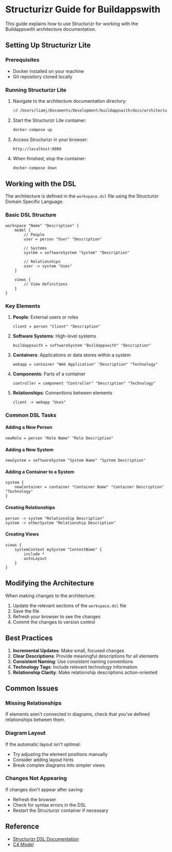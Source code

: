 # Structurizr Guide for Buildappswith

This guide explains how to use Structurizr for working with the Buildappswith architecture documentation.

## Setting Up Structurizr Lite

### Prerequisites

- Docker installed on your machine
- Git repository cloned locally

### Running Structurizr Lite

1. Navigate to the architecture documentation directory:
   ```bash
   cd /Users/liamj/Documents/Development/buildappswith/docs/architecture/structurizr
   ```

2. Start the Structurizr Lite container:
   ```bash
   docker-compose up
   ```

3. Access Structurizr in your browser:
   ```
   http://localhost:8080
   ```

4. When finished, stop the container:
   ```bash
   docker-compose down
   ```

## Working with the DSL

The architecture is defined in the `workspace.dsl` file using the Structurizr Domain Specific Language.

### Basic DSL Structure

```
workspace "Name" "Description" {
    model {
        // People
        user = person "User" "Description"
        
        // Systems
        system = softwareSystem "System" "Description"
        
        // Relationships
        user -> system "Uses"
    }
    
    views {
        // View definitions
    }
}
```

### Key Elements

1. **People**: External users or roles
   ```
   client = person "Client" "Description"
   ```

2. **Software Systems**: High-level systems
   ```
   buildappswith = softwareSystem "Buildappswith" "Description"
   ```

3. **Containers**: Applications or data stores within a system
   ```
   webapp = container "Web Application" "Description" "Technology"
   ```

4. **Components**: Parts of a container
   ```
   controller = component "Controller" "Description" "Technology"
   ```

5. **Relationships**: Connections between elements
   ```
   client -> webapp "Uses"
   ```

### Common DSL Tasks

#### Adding a New Person

```
newRole = person "Role Name" "Role Description"
```

#### Adding a New System

```
newSystem = softwareSystem "System Name" "System Description"
```

#### Adding a Container to a System

```
system {
    newContainer = container "Container Name" "Container Description" "Technology"
}
```

#### Creating Relationships

```
person -> system "Relationship Description"
system -> otherSystem "Relationship Description"
```

#### Creating Views

```
views {
    systemContext mySystem "ContextName" {
        include *
        autoLayout
    }
}
```

## Modifying the Architecture

When making changes to the architecture:

1. Update the relevant sections of the `workspace.dsl` file
2. Save the file
3. Refresh your browser to see the changes
4. Commit the changes to version control

## Best Practices

1. **Incremental Updates**: Make small, focused changes
2. **Clear Descriptions**: Provide meaningful descriptions for all elements
3. **Consistent Naming**: Use consistent naming conventions
4. **Technology Tags**: Include relevant technology information
5. **Relationship Clarity**: Make relationship descriptions action-oriented

## Common Issues

### Missing Relationships

If elements aren't connected in diagrams, check that you've defined relationships between them.

### Diagram Layout

If the automatic layout isn't optimal:
- Try adjusting the element positions manually
- Consider adding layout hints
- Break complex diagrams into simpler views

### Changes Not Appearing

If changes don't appear after saving:
- Refresh the browser
- Check for syntax errors in the DSL
- Restart the Structurizr container if necessary

## Reference

- [Structurizr DSL Documentation](https://docs.structurizr.com/dsl)
- [C4 Model](https://c4model.com/)
